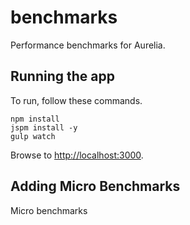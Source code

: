 # benchmarks

Performance benchmarks for Aurelia.

## Running the app

To run, follow these commands.

```shell
npm install
jspm install -y
gulp watch
```

Browse to [http://localhost:3000](http://localhost:3000).

## Adding Micro Benchmarks

Micro benchmarks 

